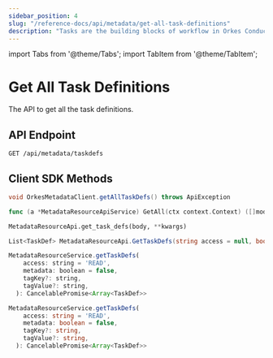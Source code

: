 ```yaml
---
sidebar_position: 4
slug: "/reference-docs/api/metadata/get-all-task-definitions"
description: "Tasks are the building blocks of workflow in Orkes Conductor. This API is used to retrieve all task definitions in Orkes Conductor."
---
```


import Tabs from '@theme/Tabs';
import TabItem from '@theme/TabItem';

# Get All Task Definitions

The API to get all the task definitions.

## API Endpoint
```
GET /api/metadata/taskdefs
```

## Client SDK Methods

<Tabs>
<TabItem value="Java" label="Java">

```java
void OrkesMetadataClient.getAllTaskDefs() throws ApiException
```

</TabItem>
<TabItem value="Go" label="Go">

```go
func (a *MetadataResourceApiService) GetAll(ctx context.Context) ([]model.WorkflowDef, *http.Response, error)
```

</TabItem>
<TabItem value="Python" label="Python">

```python
MetadataResourceApi.get_task_defs(body, **kwargs)
```

</TabItem>
<TabItem value="CSharp" label="CSharp">

```csharp
List<TaskDef> MetadataResourceApi.GetTaskDefs(string access = null, bool? metadata = null, string tagKey = null, string tagValue = null)
```

</TabItem>
<TabItem value="JavaScript" label="JavaScript">

```javascript
MetadataResourceService.getTaskDefs(
    access: string = 'READ',
    metadata: boolean = false,
    tagKey?: string,
    tagValue?: string,
  ): CancelablePromise<Array<TaskDef>>
```

</TabItem>
<TabItem value="Typescript" label="Typescript">

```typescript
MetadataResourceService.getTaskDefs(
    access: string = 'READ',
    metadata: boolean = false,
    tagKey?: string,
    tagValue?: string,
  ): CancelablePromise<Array<TaskDef>>
```

</TabItem>
</Tabs>
